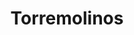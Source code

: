 ---
title: "Torremolinos"
url: /ciudad-autonoma-de-buenos-aires/torremolinos/
shop: agencia de viajes
---